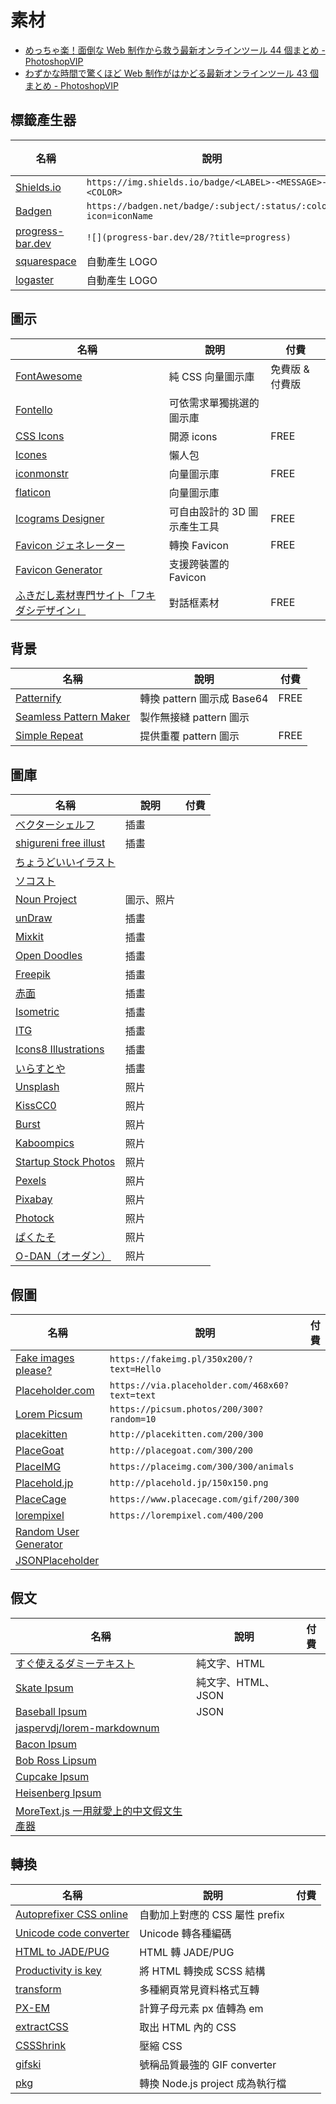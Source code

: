 # 素材

- [めっちゃ楽！面倒な Web 制作から救う最新オンラインツール 44 個まとめ - PhotoshopVIP](https://photoshopvip.net/131642)
- [わずかな時間で驚くほど Web 制作がはかどる最新オンラインツール 43 個まとめ - PhotoshopVIP](https://photoshopvip.net/132219)

## 標籤產生器

| 名稱                                                                | 說明                                                             | 付費 |
| ------------------------------------------------------------------- | ---------------------------------------------------------------- | ---- |
| [Shields.io](https://shields.io/)                                   | `https://img.shields.io/badge/<LABEL>-<MESSAGE>-<COLOR>`         |      |
| [Badgen](https://badgen.net/)                                       | `https://badgen.net/badge/:subject/:status/:color?icon=iconName` |      |
| [progress-bar.dev](https://github.com/fredericojordan/progress-bar) | `![](progress-bar.dev/28/?title=progress)`                       |      |
| [squarespace](https://www.squarespace.com/logo#)                    | 自動產生 LOGO                                                    |      |
| [logaster](https://www.logaster.com/)                               | 自動產生 LOGO                                                    |      |

## 圖示

| 名稱                                                                  | 說明                         | 付費            |
| --------------------------------------------------------------------- | ---------------------------- | --------------- |
| [FontAwesome](https://fontawesome.com/)                               | 純 CSS 向量圖示庫            | 免費版 & 付費版 |
| [Fontello](https://fontello.com/)                                     | 可依需求單獨挑選的圖示庫     |                 |
| [CSS Icons](https://css.gg/)                                          | 開源 icons                   | FREE            |
| [Icones](https://icones.netlify.app/)                                 | 懶人包                       |                 |
| [iconmonstr](https://iconmonstr.com/)                                 | 向量圖示庫                   | FREE            |
| [flaticon](https://www.flaticon.com/)                                 | 向量圖示庫                   |                 |
| [Icograms Designer](https://icograms.com/)                            | 可自由設計的 3D 圖示產生工具 | FREE            |
| [Favicon ジェネレーター](https://favicon-generator.mintsu-dev.com/)   | 轉換 Favicon                 | FREE            |
| [Favicon Generator](https://realfavicongenerator.net/)                | 支援跨裝置的 Favicon         |                 |
| [ふきだし素材専門サイト「フキダシデザイン」](https://fukidesign.com/) | 對話框素材                   | FREE            |

## 背景

| 名稱                                              | 說明                       | 付費 |
| ------------------------------------------------- | -------------------------- | ---- |
| [Patternify](http://www.patternify.com/)          | 轉換 pattern 圖示成 Base64 | FREE |
| [Seamless Pattern Maker](https://patternico.com/) | 製作無接縫 pattern 圖示    |      |
| [Simple Repeat](https://simple-repeat.com/)       | 提供重覆 pattern 圖示      | FREE |

## 圖庫

| 名稱                                                     | 說明       | 付費 |
| -------------------------------------------------------- | ---------- | ---- |
| [ベクターシェルフ](https://vectorshelf.com/)             | 插畫       |      |
| [shigureni free illust](https://www.shigureni.com/)      | 插畫       |      |
| [ちょうどいいイラスト](https://tyoudoii-illust.com/)     |            |      |
| [ソコスト](https://soco-st.com/)                         |            |      |
| [Noun Project](https://thenounproject.com/)              | 圖示、照片 |      |
| [unDraw](https://undraw.co/illustrations)                | 插畫       |      |
| [Mixkit](https://mixkit.co/free-stock-art/)              | 插畫       |      |
| [Open Doodles](https://www.opendoodles.com/)             | 插畫       |      |
| [Freepik](https://www.freepik.com/stories)               | 插畫       |      |
| [赤面](https://blush.design/ja)                          | 插畫       |      |
| [Isometric](https://isometric.online/)                   | 插畫       |      |
| [ITG](https://itg.digital/)                              | 插畫       |      |
| [Icons8 Illustrations](https://icons8.com/illustrations) | 插畫       |      |
| [いらすとや](https://www.irasutoya.com/)                 | 插畫       |      |
| [Unsplash](https://unsplash.com/)                        | 照片       |      |
| [KissCC0](https://www.kisscc0.com/)                      | 照片       |      |
| [Burst](https://burst.shopify.com/)                      | 照片       |      |
| [Kaboompics](https://kaboompics.com/)                    | 照片       |      |
| [Startup Stock Photos](https://startupstockphotos.com/)  | 照片       |      |
| [Pexels](https://www.pexels.com/ja-jp/)                  | 照片       |      |
| [Pixabay](https://pixabay.com/ja/)                       | 照片       |      |
| [Photock](https://www.photock.jp/)                       | 照片       |      |
| [ぱくたそ](https://www.pakutaso.com/)                    | 照片       |      |
| [O-DAN（オーダン）](https://o-dan.net/ja/)               | 照片       |      |

## 假圖

| 名稱                                                     | 說明                                           | 付費 |
| -------------------------------------------------------- | ---------------------------------------------- | ---- |
| [Fake images please?](https://fakeimg.pl/)               | `https://fakeimg.pl/350x200/?text=Hello`       |      |
| [Placeholder.com](https://placeholder.com/)              | `https://via.placeholder.com/468x60?text=text` |      |
| [Lorem Picsum](https://picsum.photos/)                   | `https://picsum.photos/200/300?random=10`      |      |
| [placekitten](http://placekitten.com/)                   | `http://placekitten.com/200/300`               |      |
| [PlaceGoat](https://placegoat.com/)                      | `http://placegoat.com/300/200`                 |      |
| [PlaceIMG](http://placeimg.com/)                         | `https://placeimg.com/300/300/animals`         |      |
| [Placehold.jp](http://placehold.jp)                      | `http://placehold.jp/150x150.png`              |      |
| [PlaceCage](https://www.placecage.com)                   | `https://www.placecage.com/gif/200/300`        |      |
| [lorempixel](http://lorempixel.com/)                     | `https://lorempixel.com/400/200`               |      |
| [Random User Generator](https://randomuser.me/)          |                                                |      |
| [JSONPlaceholder](https://jsonplaceholder.typicode.com/) |                                                |      |

## 假文

| 名稱                                                                        | 說明               | 付費 |
| --------------------------------------------------------------------------- | ------------------ | ---- |
| [すぐ使えるダミーテキスト](https://lipsum.sugutsukaeru.jp/)                 | 純文字、HTML       |      |
| [Skate Ipsum](http://skateipsum.com)                                        | 純文字、HTML、JSON |      |
| [Baseball Ipsum](http://baseballipsum.apphb.com/Home/RestApi)               | JSON               |      |
| [jaspervdj/lorem-markdownum](https://github.com/jaspervdj/lorem-markdownum) |                    |      |
| [Bacon Ipsum](https://baconipsum.com/json-api/)                             |                    |      |
| [Bob Ross Lipsum](https://www.bobrosslipsum.com/)                           |                    |      |
| [Cupcake Ipsum](http://www.cupcakeipsum.com/)                               |                    |      |
| [Heisenberg Ipsum](http://heisenbergipsum.com/)                             |                    |      |
| [MoreText.js 一用就愛上的中文假文生產器](http://more.handlino.com/)         |                    |      |

## 轉換

| 名稱                                                             | 說明                            | 付費 |
| ---------------------------------------------------------------- | ------------------------------- | ---- |
| [Autoprefixer CSS online](http://autoprefixer.github.io/)        | 自動加上對應的 CSS 屬性 prefix  |      |
| [Unicode code converter](https://r12a.github.io/app-conversion/) | Unicode 轉各種編碼              |      |
| [HTML to JADE/PUG](https://html2jade.org/)                       | HTML 轉 JADE/PUG                |      |
| [Productivity is key](https://caferati.me/demo/cssfier)          | 將 HTML 轉換成 SCSS 結構        |      |
| [transform](https://transform.tools/)                            | 多種網頁常見資料格式互轉        |      |
| [PX-EM](https://www.webdesignrankings.com/resources/px-em/)      | 計算子母元素 px 值轉為 em       |      |
| [extractCSS](http://extractcss.com/)                             | 取出 HTML 內的 CSS              |      |
| [CSSShrink](http://cssshrink.com/)                               | 壓縮 CSS                        |      |
| [gifski](https://gif.ski/)                                       | 號稱品質最強的 GIF converter    |      |
| [pkg](https://github.com/vercel/pkg)                             | 轉換 Node.js project 成為執行檔 |      |
